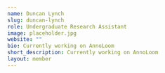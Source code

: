 ```yaml
---
name: Duncan Lynch
slug: duncan-lynch
role: Undergraduate Research Assistant
image: placeholder.jpg
website: ""
bio: Currently working on AnnoLoom
short_description: Currently working on AnnoLoom
layout: member
---
```

